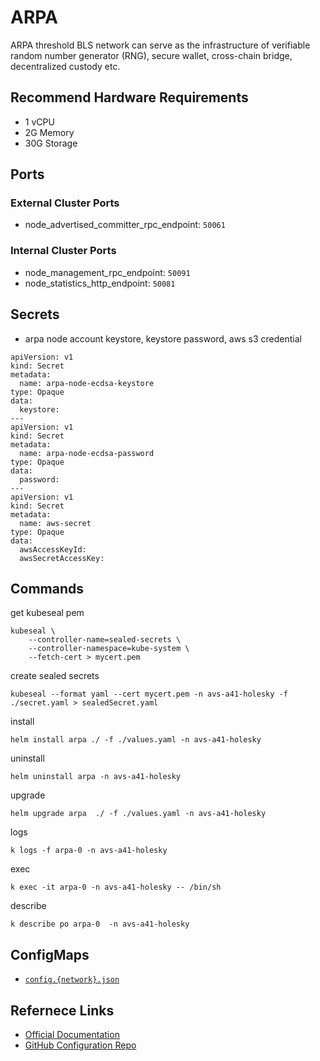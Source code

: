 # ARPA
ARPA threshold BLS network can serve as the infrastructure of verifiable random number generator (RNG), secure wallet, cross-chain bridge, decentralized custody etc.

## Recommend Hardware Requirements
- 1 vCPU
- 2G Memory
- 30G Storage

## Ports

### External Cluster Ports
- node_advertised_committer_rpc_endpoint: `50061`

### Internal Cluster Ports
- node_management_rpc_endpoint: `50091`
- node_statistics_http_endpoint: `50081`

## Secrets

- arpa node account keystore, keystore password, aws s3 credential
```
apiVersion: v1
kind: Secret
metadata:
  name: arpa-node-ecdsa-keystore
type: Opaque
data:
  keystore: 
---
apiVersion: v1
kind: Secret
metadata:
  name: arpa-node-ecdsa-password
type: Opaque
data:
  password:
---
apiVersion: v1
kind: Secret
metadata:
  name: aws-secret
type: Opaque
data:
  awsAccessKeyId: 
  awsSecretAccessKey: 
```

## Commands

get kubeseal pem
```
kubeseal \
    --controller-name=sealed-secrets \
    --controller-namespace=kube-system \
    --fetch-cert > mycert.pem
```

create sealed secrets
```
kubeseal --format yaml --cert mycert.pem -n avs-a41-holesky -f ./secret.yaml > sealedSecret.yaml 
```

install
```
helm install arpa ./ -f ./values.yaml -n avs-a41-holesky
```

uninstall
```
helm uninstall arpa -n avs-a41-holesky
```

upgrade
```
helm upgrade arpa  ./ -f ./values.yaml -n avs-a41-holesky
```

logs
```
k logs -f arpa-0 -n avs-a41-holesky
```

exec
```
k exec -it arpa-0 -n avs-a41-holesky -- /bin/sh
```

describe 
```
k describe po arpa-0  -n avs-a41-holesky
```

## ConfigMaps
- [`config.{network}.json`](https://github.com/ARPA-Network/BLS-TSS-Network/tree/main/docs)

## Refernece Links
- [Official Documentation](https://docs.arpanetwork.io/)
- [GitHub Configuration Repo](https://github.com/ARPA-Network/BLS-TSS-Network)